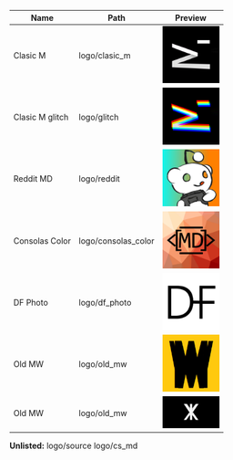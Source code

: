 
|Name|Path|Preview|
| ------------ | ------------ | ------------ |
|Clasic M| logo/clasic_m |<img src="https://raw.githubusercontent.com/MiranDaniel/branding/master/logo/clasic_m/clasic_m_dark.png" alt="alt text" width="100" height="100">|
|Clasic M glitch|logo/glitch|<img src="https://raw.githubusercontent.com/MiranDaniel/branding/master/logo/glitch/md_logo_glitch%20(1).jpg" alt="alt text" width="100" height="100">|
|Reddit MD|logo/reddit|<img src="https://raw.githubusercontent.com/MiranDaniel/branding/master/logo/reddit/md_reddit_gradient_snoo.png" alt="alt text" width="100" height="100">|
|Consolas Color|logo/consolas_color|<img src="https://raw.githubusercontent.com/MiranDaniel/branding/master/logo/consolas_color/1.jpg" alt="alt text" width="100" height="100">|
|DF Photo|logo/df_photo|<img src="https://raw.githubusercontent.com/MiranDaniel/branding/master/logo/df_photo/vodoznak2.png" alt="alt text" width="100" height="100">|
|Old MW|logo/old_mw|<img src="https://raw.githubusercontent.com/MiranDaniel/branding/master/logo/old_mw/MWaktual.png" alt="alt text" width="100" height="100">|
|Old MW|logo/old_mw|<img src="https://raw.githubusercontent.com/MiranDaniel/branding/master/logo/xyi/xyi_original.jpg" alt="alt text" width="100" height="56">|

**Unlisted:**
logo/source
logo/cs_md


